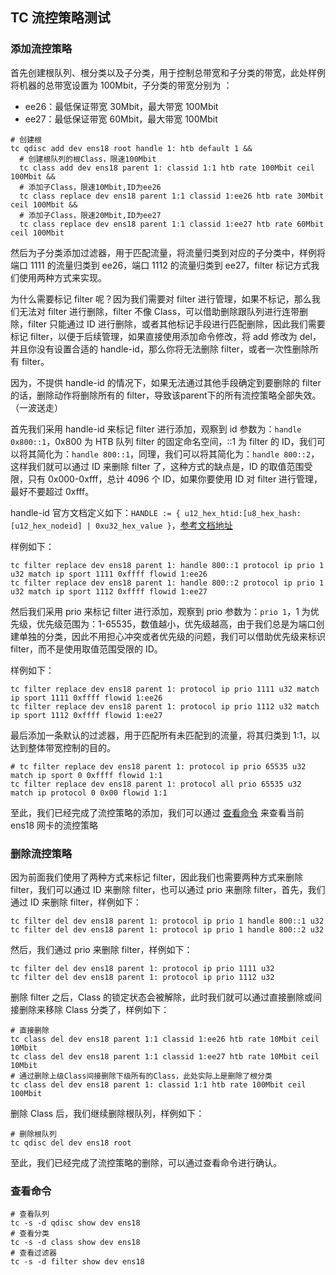 ## TC 流控策略测试

### 添加流控策略

首先创建根队列、根分类以及子分类，用于控制总带宽和子分类的带宽，此处样例将机器的总带宽设置为 100Mbit，子分类的带宽分别为 ：

- ee26：最低保证带宽 30Mbit，最大带宽 100Mbit
- ee27：最低保证带宽 60Mbit，最大带宽 100Mbit

```shell
# 创建根
tc qdisc add dev ens18 root handle 1: htb default 1 &&
  # 创建根队列的根Class，限速100Mbit
  tc class add dev ens18 parent 1: classid 1:1 htb rate 100Mbit ceil 100Mbit &&
  # 添加子Class，限速10Mbit,ID为ee26
  tc class replace dev ens18 parent 1:1 classid 1:ee26 htb rate 30Mbit ceil 100Mbit &&
  # 添加子Class，限速20Mbit,ID为ee27
  tc class replace dev ens18 parent 1:1 classid 1:ee27 htb rate 60Mbit ceil 100Mbit
```

然后为子分类添加过滤器，用于匹配流量，将流量归类到对应的子分类中，样例将端口 1111 的流量归类到 ee26，端口 1112 的流量归类到 ee27，filter 标记方式我们使用两种方式来实现。

为什么需要标记 filter 呢？因为我们需要对 filter 进行管理，如果不标记，那么我们无法对 filter 进行删除，filter 不像 Class，可以借助删除跟队列进行连带删除，filter 只能通过 ID 进行删除，或者其他标记手段进行匹配删除，因此我们需要标记 filter，以便于后续管理，如果直接使用添加命令修改，将 add 修改为 del，并且你没有设置合适的 handle-id，那么你将无法删除 filter，或者一次性删除所有 filter。

因为，不提供 handle-id 的情况下，如果无法通过其他手段确定到要删除的 filter 的话，删除动作将删除所有的 filter，导致该parent下的所有流控策略全部失效。（一波送走）

首先我们采用 handle-id 来标记 filter 进行添加，观察到 id 参数为：`handle 0x800::1`，0x800 为 HTB 队列 filter 的固定命名空间，::1 为 filter 的 ID，我们可以将其简化为：`handle 800::1`，同理，我们可以将其简化为：`handle 800::2`，这样我们就可以通过 ID 来删除 filter 了，这种方式的缺点是，ID 的取值范围受限，只有 0x000-0xfff，总计 4096 个 ID，如果你要使用 ID 对 filter 进行管理，最好不要超过 0xfff。

handle-id 官方文档定义如下：`HANDLE := { u12_hex_htid:[u8_hex_hash:[u12_hex_nodeid] | 0xu32_hex_value }`，[参考文档地址](https://man7.org/linux/man-pages/man8/tc-u32.8.html)

样例如下：

```shell
tc filter replace dev ens18 parent 1: handle 800::1 protocol ip prio 1 u32 match ip sport 1111 0xffff flowid 1:ee26
tc filter replace dev ens18 parent 1: handle 800::2 protocol ip prio 1 u32 match ip sport 1112 0xffff flowid 1:ee27
```

然后我们采用 prio 来标记 filter 进行添加，观察到 prio 参数为：`prio 1`，1 为优先级，优先级范围为：1-65535，数值越小，优先级越高，由于我们总是为端口创建单独的分类，因此不用担心冲突或者优先级的问题，我们可以借助优先级来标识 filter，而不是使用取值范围受限的 ID。

样例如下：

```shell
tc filter replace dev ens18 parent 1: protocol ip prio 1111 u32 match ip sport 1111 0xffff flowid 1:ee26
tc filter replace dev ens18 parent 1: protocol ip prio 1112 u32 match ip sport 1112 0xffff flowid 1:ee27
```

最后添加一条默认的过滤器，用于匹配所有未匹配到的流量，将其归类到 1:1，以达到整体带宽控制的目的。

```shell
# tc filter replace dev ens18 parent 1: protocol ip prio 65535 u32 match ip sport 0 0xffff flowid 1:1
tc filter replace dev ens18 parent 1: protocol all prio 65535 u32 match ip protocol 0 0x00 flowid 1:1
```

至此，我们已经完成了流控策略的添加，我们可以通过 [查看命令](#查看命令) 来查看当前 ens18 网卡的流控策略

### 删除流控策略

因为前面我们使用了两种方式来标记 filter，因此我们也需要两种方式来删除 filter，我们可以通过 ID 来删除 filter，也可以通过 prio 来删除 filter，首先，我们通过 ID 来删除 filter，样例如下：

```shell
tc filter del dev ens18 parent 1: protocol ip prio 1 handle 800::1 u32
tc filter del dev ens18 parent 1: protocol ip prio 1 handle 800::2 u32
```

然后，我们通过 prio 来删除 filter，样例如下：

```shell
tc filter del dev ens18 parent 1: protocol ip prio 1111 u32
tc filter del dev ens18 parent 1: protocol ip prio 1112 u32
```

删除 filter 之后，Class 的锁定状态会被解除，此时我们就可以通过直接删除或间接删除来移除 Class 分类了，样例如下：

```shell
# 直接删除
tc class del dev ens18 parent 1:1 classid 1:ee26 htb rate 10Mbit ceil 10Mbit
tc class del dev ens18 parent 1:1 classid 1:ee27 htb rate 10Mbit ceil 10Mbit
# 通过删除上级Class间接删除下级所有的Class，此处实际上是删除了根分类
tc class del dev ens18 parent 1: classid 1:1 htb rate 100Mbit ceil 100Mbit
```

删除 Class 后，我们继续删除根队列，样例如下：

```shell
# 删除根队列
tc qdisc del dev ens18 root
```

至此，我们已经完成了流控策略的删除，可以通过查看命令进行确认。

### 查看命令

```shell
# 查看队列
tc -s -d qdisc show dev ens18
# 查看分类
tc -s -d class show dev ens18
# 查看过滤器
tc -s -d filter show dev ens18
```
